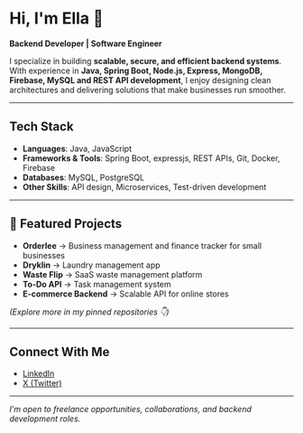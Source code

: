 # Hi, I'm Ella 👋

**Backend Developer | Software Engineer**

I specialize in building **scalable, secure, and efficient backend systems**. With experience in **Java, Spring Boot, Node.js, Express, MongoDB, Firebase, MySQL and REST API development**, I enjoy designing clean architectures and delivering solutions that make businesses run smoother.

---

## Tech Stack

* **Languages**: Java, JavaScript
* **Frameworks & Tools**: Spring Boot, expressjs, REST APIs, Git, Docker, Firebase
* **Databases**: MySQL, PostgreSQL
* **Other Skills**: API design, Microservices, Test-driven development

---

## 📂 Featured Projects

* **Orderlee** → Business management and finance tracker for small businesses
* **Dryklin** → Laundry management app
* **Waste Flip** → SaaS waste management platform
* **To-Do API** → Task management system
* **E-commerce Backend** → Scalable API for online stores

*(Explore more in my pinned repositories 👇)*

---

##  Connect With Me

* [LinkedIn](https://www.linkedin.com/in/emmanuella-omoni-b22b9226b)
* [X (Twitter)](https://x.com/ellaomoni)

---

 *I’m open to freelance opportunities, collaborations, and backend development roles.*


